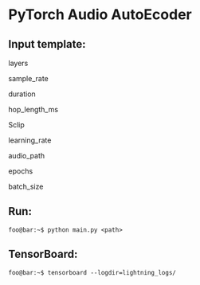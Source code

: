 # PyTorch Audio AutoEcoder

## Input template:
layers

sample_rate

duration

hop_length_ms

Sclip

learning_rate

audio_path

epochs

batch_size


## Run:
```console
foo@bar:~$ python main.py <path>
```

## TensorBoard:
```console
foo@bar:~$ tensorboard --logdir=lightning_logs/
```